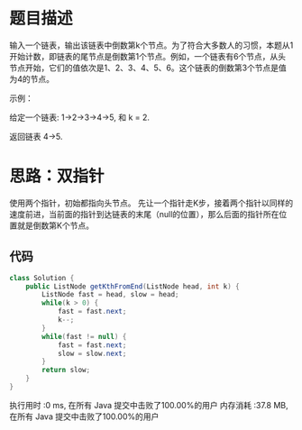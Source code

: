# 题目描述
输入一个链表，输出该链表中倒数第k个节点。为了符合大多数人的习惯，本题从1开始计数，即链表的尾节点是倒数第1个节点。例如，一个链表有6个节点，从头节点开始，它们的值依次是1、2、3、4、5、6。这个链表的倒数第3个节点是值为4的节点。

 

示例：

给定一个链表: 1->2->3->4->5, 和 k = 2.

返回链表 4->5.

# 思路：双指针
使用两个指针，初始都指向头节点。
先让一个指针走K步，接着两个指针以同样的速度前进，当前面的指针到达链表的末尾（null的位置），那么后面的指针所在位置就是倒数第K个节点。

## 代码

```java
class Solution {
    public ListNode getKthFromEnd(ListNode head, int k) {
    	ListNode fast = head, slow = head;
    	while(k > 0) {
    		fast = fast.next;
    		k--;
    	}
    	while(fast != null) {
    		fast = fast.next;
    		slow = slow.next;
    	}
    	return slow;
    }
}
```
执行用时 :0 ms, 在所有 Java 提交中击败了100.00%的用户
内存消耗 :37.8 MB, 在所有 Java 提交中击败了100.00%的用户